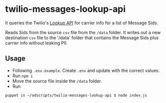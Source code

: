 # twilio-messages-lookup-api

It queries the Twilio's [Lookup API](https://www.twilio.com/docs/lookup/api) for carrier info for a list of Message Sids.

Reads Sids from the source `csv` file from the `/data` folder. It writes out a new destination `csv` file to the '/data' folder that contains the Message Sids plus carrier info without leaking PII.

## Usage

- Following `.env.example`. Create `.env` and update with the correct values.
- Run `npm i`
- Move the source file inside the `/data` folder.
- Run
```
puppet in ~/odscripts/twilio-messages-lookup-api $ node index.js
```
